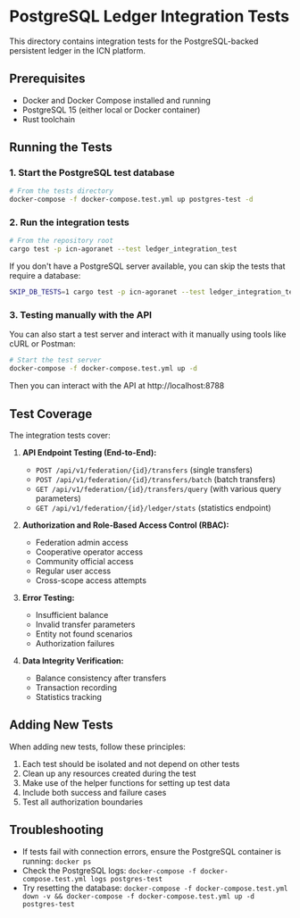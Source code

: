 # PostgreSQL Ledger Integration Tests

This directory contains integration tests for the PostgreSQL-backed persistent ledger in the ICN platform.

## Prerequisites

- Docker and Docker Compose installed and running
- PostgreSQL 15 (either local or Docker container)
- Rust toolchain

## Running the Tests

### 1. Start the PostgreSQL test database

```bash
# From the tests directory
docker-compose -f docker-compose.test.yml up postgres-test -d
```

### 2. Run the integration tests

```bash
# From the repository root
cargo test -p icn-agoranet --test ledger_integration_test
```

If you don't have a PostgreSQL server available, you can skip the tests that require a database:

```bash
SKIP_DB_TESTS=1 cargo test -p icn-agoranet --test ledger_integration_test
```

### 3. Testing manually with the API

You can also start a test server and interact with it manually using tools like cURL or Postman:

```bash
# Start the test server
docker-compose -f docker-compose.test.yml up -d
```

Then you can interact with the API at http://localhost:8788

## Test Coverage

The integration tests cover:

1. **API Endpoint Testing (End-to-End):**
   - `POST /api/v1/federation/{id}/transfers` (single transfers)
   - `POST /api/v1/federation/{id}/transfers/batch` (batch transfers)
   - `GET /api/v1/federation/{id}/transfers/query` (with various query parameters)
   - `GET /api/v1/federation/{id}/ledger/stats` (statistics endpoint)

2. **Authorization and Role-Based Access Control (RBAC):**
   - Federation admin access
   - Cooperative operator access
   - Community official access
   - Regular user access
   - Cross-scope access attempts

3. **Error Testing:**
   - Insufficient balance
   - Invalid transfer parameters
   - Entity not found scenarios
   - Authorization failures

4. **Data Integrity Verification:**
   - Balance consistency after transfers
   - Transaction recording
   - Statistics tracking

## Adding New Tests

When adding new tests, follow these principles:

1. Each test should be isolated and not depend on other tests
2. Clean up any resources created during the test
3. Make use of the helper functions for setting up test data
4. Include both success and failure cases
5. Test all authorization boundaries

## Troubleshooting

- If tests fail with connection errors, ensure the PostgreSQL container is running: `docker ps`
- Check the PostgreSQL logs: `docker-compose -f docker-compose.test.yml logs postgres-test`
- Try resetting the database: `docker-compose -f docker-compose.test.yml down -v && docker-compose -f docker-compose.test.yml up -d postgres-test` 